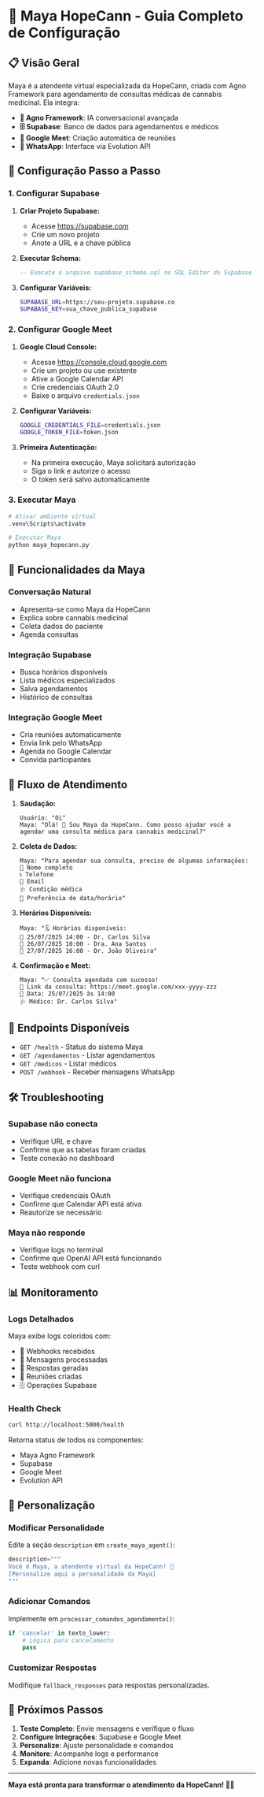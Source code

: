 # 🌿 Maya HopeCann - Guia Completo de Configuração

## 📋 Visão Geral

Maya é a atendente virtual especializada da HopeCann, criada com Agno Framework para agendamento de consultas médicas de cannabis medicinal. Ela integra:

- **🤖 Agno Framework**: IA conversacional avançada
- **🗄️ Supabase**: Banco de dados para agendamentos e médicos
- **📅 Google Meet**: Criação automática de reuniões
- **📱 WhatsApp**: Interface via Evolution API

## 🚀 Configuração Passo a Passo

### 1. Configurar Supabase

1. **Criar Projeto Supabase:**
   - Acesse https://supabase.com
   - Crie um novo projeto
   - Anote a URL e a chave pública

2. **Executar Schema:**
   ```sql
   -- Execute o arquivo supabase_schema.sql no SQL Editor do Supabase
   ```

3. **Configurar Variáveis:**
   ```bash
   SUPABASE_URL=https://seu-projeto.supabase.co
   SUPABASE_KEY=sua_chave_publica_supabase
   ```

### 2. Configurar Google Meet

1. **Google Cloud Console:**
   - Acesse https://console.cloud.google.com
   - Crie um projeto ou use existente
   - Ative a Google Calendar API
   - Crie credenciais OAuth 2.0
   - Baixe o arquivo `credentials.json`

2. **Configurar Variáveis:**
   ```bash
   GOOGLE_CREDENTIALS_FILE=credentials.json
   GOOGLE_TOKEN_FILE=token.json
   ```

3. **Primeira Autenticação:**
   - Na primeira execução, Maya solicitará autorização
   - Siga o link e autorize o acesso
   - O token será salvo automaticamente

### 3. Executar Maya

```bash
# Ativar ambiente virtual
.venv\Scripts\activate

# Executar Maya
python maya_hopecann.py
```

## 🎯 Funcionalidades da Maya

### Conversação Natural
- Apresenta-se como Maya da HopeCann
- Explica sobre cannabis medicinal
- Coleta dados do paciente
- Agenda consultas

### Integração Supabase
- Busca horários disponíveis
- Lista médicos especializados
- Salva agendamentos
- Histórico de consultas

### Integração Google Meet
- Cria reuniões automaticamente
- Envia link pelo WhatsApp
- Agenda no Google Calendar
- Convida participantes

## 📱 Fluxo de Atendimento

1. **Saudação:**
   ```
   Usuário: "Oi"
   Maya: "Olá! 🌿 Sou Maya da HopeCann. Como posso ajudar você a agendar uma consulta médica para cannabis medicinal?"
   ```

2. **Coleta de Dados:**
   ```
   Maya: "Para agendar sua consulta, preciso de algumas informações:
   📝 Nome completo
   📞 Telefone
   📧 Email
   🩺 Condição médica
   📅 Preferência de data/horário"
   ```

3. **Horários Disponíveis:**
   ```
   Maya: "🗓️ Horários disponíveis:
   📅 25/07/2025 14:00 - Dr. Carlos Silva
   📅 26/07/2025 10:00 - Dra. Ana Santos
   📅 27/07/2025 16:00 - Dr. João Oliveira"
   ```

4. **Confirmação e Meet:**
   ```
   Maya: "✅ Consulta agendada com sucesso!
   🔗 Link da consulta: https://meet.google.com/xxx-yyyy-zzz
   📅 Data: 25/07/2025 às 14:00
   🩺 Médico: Dr. Carlos Silva"
   ```

## 🔧 Endpoints Disponíveis

- `GET /health` - Status do sistema Maya
- `GET /agendamentos` - Listar agendamentos
- `GET /medicos` - Listar médicos
- `POST /webhook` - Receber mensagens WhatsApp

## 🛠️ Troubleshooting

### Supabase não conecta
- Verifique URL e chave
- Confirme que as tabelas foram criadas
- Teste conexão no dashboard

### Google Meet não funciona
- Verifique credenciais OAuth
- Confirme que Calendar API está ativa
- Reautorize se necessário

### Maya não responde
- Verifique logs no terminal
- Confirme que OpenAI API está funcionando
- Teste webhook com curl

## 📊 Monitoramento

### Logs Detalhados
Maya exibe logs coloridos com:
- 🔔 Webhooks recebidos
- 📱 Mensagens processadas
- 🌿 Respostas geradas
- 📅 Reuniões criadas
- 🗄️ Operações Supabase

### Health Check
```bash
curl http://localhost:5000/health
```

Retorna status de todos os componentes:
- Maya Agno Framework
- Supabase
- Google Meet
- Evolution API

## 🎨 Personalização

### Modificar Personalidade
Edite a seção `description` em `create_maya_agent()`:

```python
description="""
Você é Maya, a atendente virtual da HopeCann! 🌿
[Personalize aqui a personalidade da Maya]
"""
```

### Adicionar Comandos
Implemente em `processar_comandos_agendamento()`:

```python
if 'cancelar' in texto_lower:
    # Lógica para cancelamento
    pass
```

### Customizar Respostas
Modifique `fallback_responses` para respostas personalizadas.

## 🚀 Próximos Passos

1. **Teste Completo**: Envie mensagens e verifique o fluxo
2. **Configure Integrações**: Supabase e Google Meet
3. **Personalize**: Ajuste personalidade e comandos
4. **Monitore**: Acompanhe logs e performance
5. **Expanda**: Adicione novas funcionalidades

---

**Maya está pronta para transformar o atendimento da HopeCann! 🌿💚**
